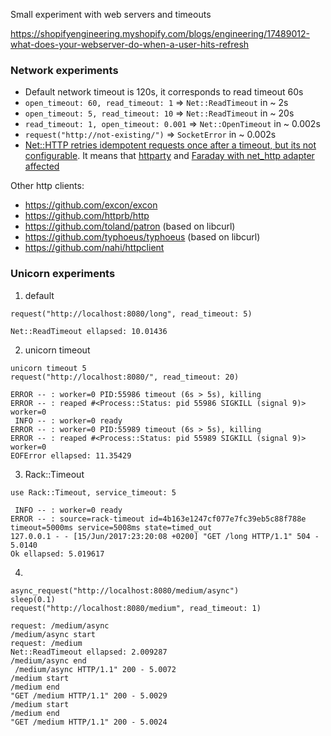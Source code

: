 Small experiment with web servers and timeouts

https://shopifyengineering.myshopify.com/blogs/engineering/17489012-what-does-your-webserver-do-when-a-user-hits-refresh

### Network experiments

- Default network timeout is 120s, it corresponds to read timeout 60s
- `open_timeout: 60, read_timeout: 1` => `Net::ReadTimeout` in ~ 2s
- `open_timeout: 5, read_timeout: 10` => `Net::ReadTimeout` in ~ 20s
- `read_timeout: 1, open_timeout: 0.001` => `Net::OpenTimeout` in ~ 0.002s
- `request("http://not-existing/")` => `SocketError` in ~ 0.002s
- [Net::HTTP retries idempotent requests once after a timeout, but its not configurable](https://bugs.ruby-lang.org/issues/10674). It means that [httparty](https://github.com/jnunemaker/httparty) and [Faraday with net_http adapter affected](https://github.com/lostisland/faraday/blob/f994b054f9c4eb3e1200f8fb4f8da89a21d3d346/lib/faraday/adapter.rb)

Other http clients:
- https://github.com/excon/excon
- https://github.com/httprb/http
- https://github.com/toland/patron (based on libcurl)
- https://github.com/typhoeus/typhoeus (based on libcurl)
- https://github.com/nahi/httpclient

### Unicorn experiments

1. default
```
request("http://localhost:8080/long", read_timeout: 5)

Net::ReadTimeout ellapsed: 10.01436
```

2. unicorn timeout
```
unicorn timeout 5
request("http://localhost:8080/", read_timeout: 20)

ERROR -- : worker=0 PID:55986 timeout (6s > 5s), killing
ERROR -- : reaped #<Process::Status: pid 55986 SIGKILL (signal 9)> worker=0
 INFO -- : worker=0 ready
ERROR -- : worker=0 PID:55989 timeout (6s > 5s), killing
ERROR -- : reaped #<Process::Status: pid 55989 SIGKILL (signal 9)> worker=0
EOFError ellapsed: 11.35429
```

3. Rack::Timeout
```
use Rack::Timeout, service_timeout: 5

 INFO -- : worker=0 ready
ERROR -- : source=rack-timeout id=4b163e1247cf077e7fc39eb5c88f788e timeout=5000ms service=5008ms state=timed_out
127.0.0.1 - - [15/Jun/2017:23:20:08 +0200] "GET /long HTTP/1.1" 504 - 5.0140
Ok ellapsed: 5.019617
```

4.
```
async_request("http://localhost:8080/medium/async")
sleep(0.1)
request("http://localhost:8080/medium", read_timeout: 1)

request: /medium/async
/medium/async start
request: /medium
Net::ReadTimeout ellapsed: 2.009287
/medium/async end
 /medium/async HTTP/1.1" 200 - 5.0072
/medium start
/medium end
"GET /medium HTTP/1.1" 200 - 5.0029
/medium start
/medium end
"GET /medium HTTP/1.1" 200 - 5.0024
```

